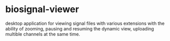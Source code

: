 # biosignal-viewer
desktop application for viewing signal files with various extensions with the ability of zooming, pausing and resuming the dynamic view, uploading multible channels at the same time.
